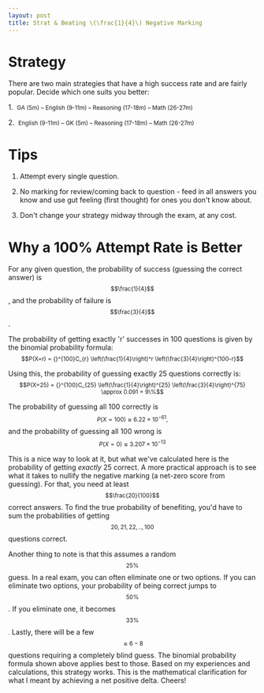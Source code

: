 ```yaml
---
layout: post
title: Strat & Beating \(\frac{1}{4}\) Negative Marking
---
```


# Strategy

There are two main strategies that have a high success rate and are fairly popular. Decide which one suits you better:

1.  <small>GA (5m) – English (9-11m) – Reasoning (17-18m) – Math (26-27m)</small>  

2.  <small>English (9-11m) – GK (5m) – Reasoning (17-18m) – Math (26-27m)</small>



# Tips

1.  Attempt every single question.

2.  No marking for review/coming back to question - feed in all answers you know and use gut feeling (first thought) for ones you don't know about.

3.  Don't change your strategy midway through the exam, at any cost.



# Why a 100% Attempt Rate is Better

For any given question, the probability of success (guessing the correct answer) is <small>$$\frac{1}{4}$$</small>, and the probability of failure is<small> $$\frac{3}{4}$$</small>.

The probability of getting exactly 'r' successes in 100 questions is given by the binomial probability formula:  
<small>$$P(X=r) = {}^{100}C_{r} \left(\frac{1}{4}\right)^r \left(\frac{3}{4}\right)^{100-r}$$</small>

Using this, the probability of guessing exactly 25 questions correctly is:
<small>$$P(X=25) = {}^{100}C_{25} \left(\frac{1}{4}\right)^{25} \left(\frac{3}{4}\right)^{75} \approx 0.091 = 9\%$$</small>

The probability of guessing all 100 correctly is 
<small>$$P(X=100) \approx 6.22 \times 10^{-61},$$</small>
 and the probability of guessing all 100 wrong is 
<small>$$P(X=0) \approx 3.207 \times 10^{-13}$$</small>

This is a nice way to look at it, but what we've calculated here is the probability of getting *exactly* 25 correct. A more practical approach is to see what it takes to nullify the negative marking (a net-zero score from guessing). For that, you need at least <small>$$\frac{20}{100}$$</small> correct answers. To find the true probability of benefiting, you'd have to sum the probabilities of getting <small>$$20, 21, 22,..,100$$</small> questions correct.

Another thing to note is that this assumes a random<small> $$25\%$$</small> guess. In a real exam, you can often eliminate one or two options. If you can eliminate two options, your probability of being correct jumps to <small>$$50\%$$</small>. If you eliminate one, it becomes <small>$$33\%$$.</small> Lastly, there will be a few <small>$$\approx 6-8$$</small> questions requiring a completely blind guess. The binomial probability formula shown above applies best to those. Based on my experiences and calculations, this strategy works. This is the mathematical clarification for what I meant by achieving a net positive delta. Cheers!
